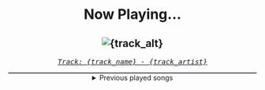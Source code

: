<div align="center"> 
<h1>Now Playing...</h1>

![{track_alt}]({track_image})
--
_<samp><a href="{track_link}">Track: {track_name} - {track_artist}</a></samp>_

<div style="border: 1px #4B5054 solid"></div>
<details>
  <summary>
    Previous played songs
  </summary>
  <table>
    <thead>
      <tr>
        <th>
          Artist
        </th>
        <th>
          Song
        </th>
        <th>
          Link
        </th>
      </tr>
    </thead>
    <tbody>
      {track_list}
    </tbody>
  </table>
</details>

</div>
